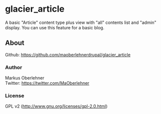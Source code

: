 # glacier_article
A basic "Article" content type plus view with "all" contents list and "admin" display. You can use this feature for a basic blog.

## About
Github: https://github.com/maoberlehnerdrupal/glacier_article

### Author
Markus Oberlehner  
Twitter: https://twitter.com/MaOberlehner

### License
GPL v2 (http://www.gnu.org/licenses/gpl-2.0.html)

